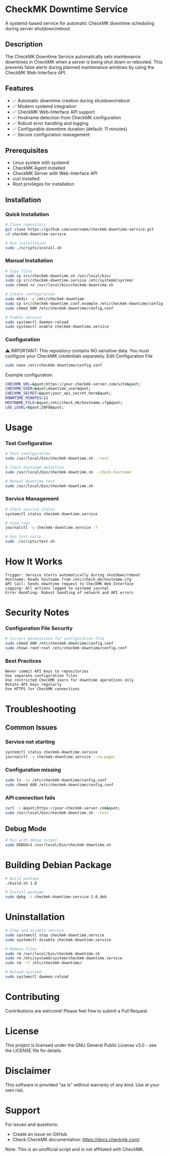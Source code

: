 # CheckMK Downtime Service

A systemd-based service for automatic CheckMK downtime scheduling during server shutdown/reboot.

## Description

The CheckMK Downtime Service automatically sets maintenance downtimes in CheckMK when a server is being shut down or rebooted. This prevents false alerts during planned maintenance windows by using the CheckMK Web-Interface API.

## Features

- ✅ Automatic downtime creation during shutdown/reboot
- ✅ Modern systemd integration
- ✅ CheckMK Web-Interface API support
- ✅ Hostname detection from CheckMK configuration
- ✅ Robust error handling and logging
- ✅ Configurable downtime duration (default: 11 minutes)
- ✅ Secure configuration management

## Prerequisites

- Linux system with systemd
- CheckMK Agent installed
- CheckMK Server with Web-Interface API
- curl installed
- Root privileges for installation

## Installation

### Quick Installation

```bash
# Clone repository
git clone https://github.com/username/checkmk-downtime-service.git
cd checkmk-downtime-service

# Run installation
sudo ./scripts/install.sh
```

### Manual Installation
```bash
# Copy files
sudo cp src/checkmk-downtime.sh /usr/local/bin/
sudo cp src/checkmk-downtime.service /etc/systemd/system/
sudo chmod +x /usr/local/bin/checkmk-downtime.sh

# Create configuration
sudo mkdir -p /etc/checkmk-downtime
sudo cp src/checkmk-downtime.conf.example /etc/checkmk-downtime/config.conf
sudo chmod 600 /etc/checkmk-downtime/config.conf

# Enable service
sudo systemctl daemon-reload
sudo systemctl enable checkmk-downtime.service
```

### Configuration

⚠️ IMPORTANT: This repository contains NO sensitive data. You must configure your CheckMK credentials separately.
Edit Configuration File
```bash
sudo nano /etc/checkmk-downtime/config.conf
```

Example configuration:
```bash
CHECKMK_URL=&quot;https://your-checkmk-server.com/site&quot;
CHECKMK_USER=&quot;downtime_user&quot;
CHECKMK_SECRET=&quot;your_api_secret_here&quot;
DOWNTIME_MINUTES=11
HOSTNAME_FILE=&quot;/etc/check_mk/hostname.cfg&quot;
LOG_LEVEL=&quot;INFO&quot;
```

# Usage
### Test Configuration
```bash
# Test configuration
sudo /usr/local/bin/checkmk-downtime.sh --test

# Check hostname detection
sudo /usr/local/bin/checkmk-downtime.sh --check-hostname

# Manual downtime test
sudo /usr/local/bin/checkmk-downtime.sh
```

### Service Management
```bash
# Check service status
systemctl status checkmk-downtime.service

# View logs
journalctl -u checkmk-downtime.service -f

# Run test suite
sudo ./scripts/test.sh
```

# How It Works

    Trigger: Service starts automatically during shutdown/reboot
    Hostname: Reads hostname from /etc/check_mk/hostname.cfg
    API Call: Sends downtime request to CheckMK Web-Interface
    Logging: All actions logged to systemd journal
    Error Handling: Robust handling of network and API errors

# Security Notes
### Configuration File Security
```bash
# Correct permissions for configuration file
sudo chmod 600 /etc/checkmk-downtime/config.conf
sudo chown root:root /etc/checkmk-downtime/config.conf
```

### Best Practices

    Never commit API keys to repositories
    Use separate configuration files
    Use restricted CheckMK users for downtime operations only
    Rotate API keys regularly
    Use HTTPS for CheckMK connections

# Troubleshooting
## Common Issues
### Service not starting
```bash
systemctl status checkmk-downtime.service
journalctl -u checkmk-downtime.service --no-pager
```

### Configuration missing
```bash
sudo ls -la /etc/checkmk-downtime/config.conf
sudo chmod 600 /etc/checkmk-downtime/config.conf
```

### API connection fails
```bash
curl -v &quot;https://your-checkmk-server.com&quot;
sudo /usr/local/bin/checkmk-downtime.sh --test
```

## Debug Mode
```bash
# Run with debug output
sudo DEBUG=1 /usr/local/bin/checkmk-downtime.sh
```

# Building Debian Package
```bash
# Build package
./build.sh 1.0

# Install package
sudo dpkg -i checkmk-downtime-service-1.0.deb
```

# Uninstallation
```bash
# Stop and disable service
sudo systemctl stop checkmk-downtime.service
sudo systemctl disable checkmk-downtime.service

# Remove files
sudo rm /usr/local/bin/checkmk-downtime.sh
sudo rm /etc/systemd/system/checkmk-downtime.service
sudo rm -rf /etc/checkmk-downtime/

# Reload systemd
sudo systemctl daemon-reload
```

# Contributing

Contributions are welcome! Please feel free to submit a Pull Request.

# License

This project is licensed under the GNU General Public License v3.0 - see the LICENSE file for details.

# Disclaimer

This software is provided "as is" without warranty of any kind. Use at your own risk.

# Support

For issues and questions:
- Create an issue on GitHub
- Check CheckMK documentation: https://docs.checkmk.com/

Note: This is an unofficial script and is not affiliated with CheckMK.
